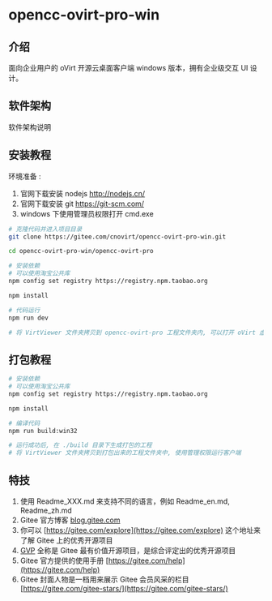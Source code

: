 # opencc-ovirt-pro-win

## 介绍

面向企业用户的 oVirt 开源云桌面客户端 windows 版本，拥有企业级交互 UI 设计。

## 软件架构

软件架构说明

## 安装教程

环境准备 :

1. 官网下载安装 nodejs <http://nodejs.cn/>
2. 官网下载安装 git <https://git-scm.com/>
3. windows 下使用管理员权限打开 cmd.exe

```bash
# 克隆代码并进入项目目录
git clone https://gitee.com/cnovirt/opencc-ovirt-pro-win.git

cd opencc-ovirt-pro-win/opencc-ovirt-pro

# 安装依赖
# 可以使用淘宝公共库
npm config set registry https://registry.npm.taobao.org

npm install

# 代码运行
npm run dev

# 将 VirtViewer 文件夹拷贝到 opencc-ovirt-pro 工程文件夹内, 可以打开 oVirt 虚拟机
```

## 打包教程
```bash
# 安装依赖
# 可以使用淘宝公共库
npm config set registry https://registry.npm.taobao.org

npm install

# 编译代码
npm run build:win32

# 运行成功后, 在 ./build 目录下生成打包的工程
# 将 VirtViewer 文件夹拷贝到打包出来的工程文件夹中, 使用管理权限运行客户端
```

## 特技

1.  使用 Readme_XXX.md 来支持不同的语言，例如 Readme_en.md, Readme_zh.md
2.  Gitee 官方博客 [blog.gitee.com](https://blog.gitee.com)
3.  你可以 [https://gitee.com/explore](https://gitee.com/explore) 这个地址来了解 Gitee 上的优秀开源项目
4.  [GVP](https://gitee.com/gvp) 全称是 Gitee 最有价值开源项目，是综合评定出的优秀开源项目
5.  Gitee 官方提供的使用手册 [https://gitee.com/help](https://gitee.com/help)
6.  Gitee 封面人物是一档用来展示 Gitee 会员风采的栏目 [https://gitee.com/gitee-stars/](https://gitee.com/gitee-stars/)
